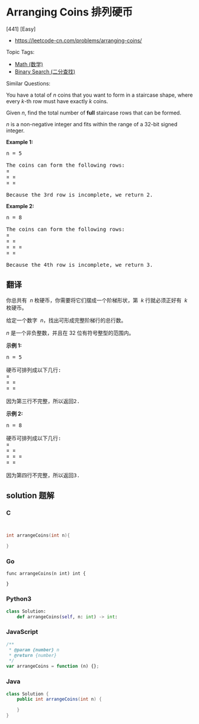 # Arranging Coins 排列硬币

[441] [Easy]

- https://leetcode-cn.com/problems/arranging-coins/

Topic Tags:

- [Math (数学)](https://leetcode-cn.com/tag/math/)
- [Binary Search (二分查找)](https://leetcode-cn.com/tag/binary-search/)

Similar Questions:

You have a total of _n_ coins that you want to form in a staircase shape, where every _k_\-th row must have exactly _k_ coins.

Given _n_, find the total number of **full** staircase rows that can be formed.

_n_ is a non-negative integer and fits within the range of a 32-bit signed integer.

**Example 1:**

<pre>n = 5

The coins can form the following rows:
¤
¤ ¤
¤ ¤

Because the 3rd row is incomplete, we return 2.
</pre>

**Example 2:**

<pre>n = 8

The coins can form the following rows:
¤
¤ ¤
¤ ¤ ¤
¤ ¤

Because the 4th row is incomplete, we return 3.
</pre>

## 翻译

你总共有  *n* 枚硬币，你需要将它们摆成一个阶梯形状，第  *k* 行就必须正好有  *k* 枚硬币。

给定一个数字  *n*，找出可形成完整阶梯行的总行数。

_n_ 是一个非负整数，并且在 32 位有符号整型的范围内。

**示例 1:**

<pre>n = 5

硬币可排列成以下几行:
¤
¤ ¤
¤ ¤

因为第三行不完整，所以返回2.
</pre>

**示例 2:**

<pre>n = 8

硬币可排列成以下几行:
¤
¤ ¤
¤ ¤ ¤
¤ ¤

因为第四行不完整，所以返回3.
</pre>

## solution 题解

### C

```c


int arrangeCoins(int n){

}


```

### Go

```golang
func arrangeCoins(n int) int {

}
```

### Python3

```python
class Solution:
    def arrangeCoins(self, n: int) -> int:

```

### JavaScript

```javascript
/**
 * @param {number} n
 * @return {number}
 */
var arrangeCoins = function (n) {};
```

### Java

```java
class Solution {
    public int arrangeCoins(int n) {

    }
}
```
